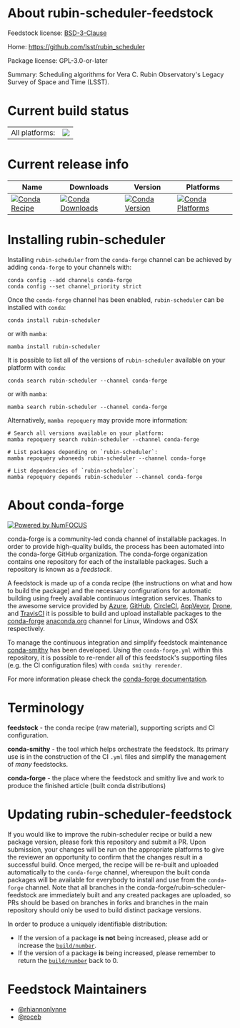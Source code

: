 About rubin-scheduler-feedstock
===============================

Feedstock license: [BSD-3-Clause](https://github.com/conda-forge/rubin-scheduler-feedstock/blob/main/LICENSE.txt)

Home: https://github.com/lsst/rubin_scheduler

Package license: GPL-3.0-or-later

Summary: Scheduling algorithms for Vera C. Rubin Observatory's Legacy Survey of Space and Time (LSST).

Current build status
====================


<table><tr><td>All platforms:</td>
    <td>
      <a href="https://dev.azure.com/conda-forge/feedstock-builds/_build/latest?definitionId=20759&branchName=main">
        <img src="https://dev.azure.com/conda-forge/feedstock-builds/_apis/build/status/rubin-scheduler-feedstock?branchName=main">
      </a>
    </td>
  </tr>
</table>

Current release info
====================

| Name | Downloads | Version | Platforms |
| --- | --- | --- | --- |
| [![Conda Recipe](https://img.shields.io/badge/recipe-rubin--scheduler-green.svg)](https://anaconda.org/conda-forge/rubin-scheduler) | [![Conda Downloads](https://img.shields.io/conda/dn/conda-forge/rubin-scheduler.svg)](https://anaconda.org/conda-forge/rubin-scheduler) | [![Conda Version](https://img.shields.io/conda/vn/conda-forge/rubin-scheduler.svg)](https://anaconda.org/conda-forge/rubin-scheduler) | [![Conda Platforms](https://img.shields.io/conda/pn/conda-forge/rubin-scheduler.svg)](https://anaconda.org/conda-forge/rubin-scheduler) |

Installing rubin-scheduler
==========================

Installing `rubin-scheduler` from the `conda-forge` channel can be achieved by adding `conda-forge` to your channels with:

```
conda config --add channels conda-forge
conda config --set channel_priority strict
```

Once the `conda-forge` channel has been enabled, `rubin-scheduler` can be installed with `conda`:

```
conda install rubin-scheduler
```

or with `mamba`:

```
mamba install rubin-scheduler
```

It is possible to list all of the versions of `rubin-scheduler` available on your platform with `conda`:

```
conda search rubin-scheduler --channel conda-forge
```

or with `mamba`:

```
mamba search rubin-scheduler --channel conda-forge
```

Alternatively, `mamba repoquery` may provide more information:

```
# Search all versions available on your platform:
mamba repoquery search rubin-scheduler --channel conda-forge

# List packages depending on `rubin-scheduler`:
mamba repoquery whoneeds rubin-scheduler --channel conda-forge

# List dependencies of `rubin-scheduler`:
mamba repoquery depends rubin-scheduler --channel conda-forge
```


About conda-forge
=================

[![Powered by
NumFOCUS](https://img.shields.io/badge/powered%20by-NumFOCUS-orange.svg?style=flat&colorA=E1523D&colorB=007D8A)](https://numfocus.org)

conda-forge is a community-led conda channel of installable packages.
In order to provide high-quality builds, the process has been automated into the
conda-forge GitHub organization. The conda-forge organization contains one repository
for each of the installable packages. Such a repository is known as a *feedstock*.

A feedstock is made up of a conda recipe (the instructions on what and how to build
the package) and the necessary configurations for automatic building using freely
available continuous integration services. Thanks to the awesome service provided by
[Azure](https://azure.microsoft.com/en-us/services/devops/), [GitHub](https://github.com/),
[CircleCI](https://circleci.com/), [AppVeyor](https://www.appveyor.com/),
[Drone](https://cloud.drone.io/welcome), and [TravisCI](https://travis-ci.com/)
it is possible to build and upload installable packages to the
[conda-forge](https://anaconda.org/conda-forge) [anaconda.org](https://anaconda.org/)
channel for Linux, Windows and OSX respectively.

To manage the continuous integration and simplify feedstock maintenance
[conda-smithy](https://github.com/conda-forge/conda-smithy) has been developed.
Using the ``conda-forge.yml`` within this repository, it is possible to re-render all of
this feedstock's supporting files (e.g. the CI configuration files) with ``conda smithy rerender``.

For more information please check the [conda-forge documentation](https://conda-forge.org/docs/).

Terminology
===========

**feedstock** - the conda recipe (raw material), supporting scripts and CI configuration.

**conda-smithy** - the tool which helps orchestrate the feedstock.
                   Its primary use is in the construction of the CI ``.yml`` files
                   and simplify the management of *many* feedstocks.

**conda-forge** - the place where the feedstock and smithy live and work to
                  produce the finished article (built conda distributions)


Updating rubin-scheduler-feedstock
==================================

If you would like to improve the rubin-scheduler recipe or build a new
package version, please fork this repository and submit a PR. Upon submission,
your changes will be run on the appropriate platforms to give the reviewer an
opportunity to confirm that the changes result in a successful build. Once
merged, the recipe will be re-built and uploaded automatically to the
`conda-forge` channel, whereupon the built conda packages will be available for
everybody to install and use from the `conda-forge` channel.
Note that all branches in the conda-forge/rubin-scheduler-feedstock are
immediately built and any created packages are uploaded, so PRs should be based
on branches in forks and branches in the main repository should only be used to
build distinct package versions.

In order to produce a uniquely identifiable distribution:
 * If the version of a package **is not** being increased, please add or increase
   the [``build/number``](https://docs.conda.io/projects/conda-build/en/latest/resources/define-metadata.html#build-number-and-string).
 * If the version of a package **is** being increased, please remember to return
   the [``build/number``](https://docs.conda.io/projects/conda-build/en/latest/resources/define-metadata.html#build-number-and-string)
   back to 0.

Feedstock Maintainers
=====================

* [@rhiannonlynne](https://github.com/rhiannonlynne/)
* [@roceb](https://github.com/roceb/)


<!-- dummy commit to enable rerendering -->

